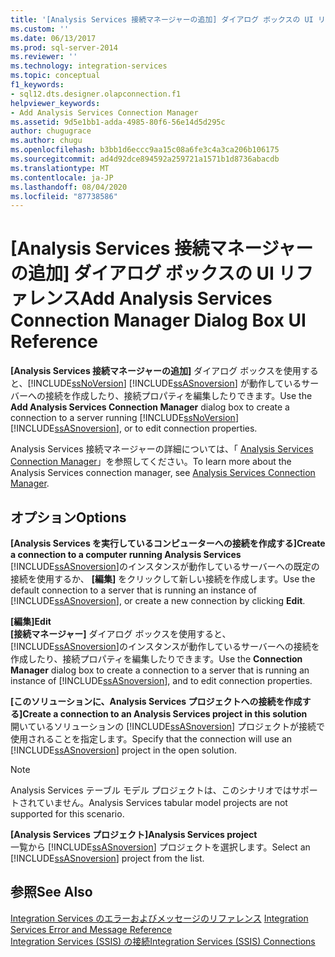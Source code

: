 ```yaml
---
title: '[Analysis Services 接続マネージャーの追加] ダイアログ ボックスの UI リファレンス | Microsoft Docs'
ms.custom: ''
ms.date: 06/13/2017
ms.prod: sql-server-2014
ms.reviewer: ''
ms.technology: integration-services
ms.topic: conceptual
f1_keywords:
- sql12.dts.designer.olapconnection.f1
helpviewer_keywords:
- Add Analysis Services Connection Manager
ms.assetid: 9d5e1bb1-adda-4985-80f6-56e14d5d295c
author: chugugrace
ms.author: chugu
ms.openlocfilehash: b3bb1d6eccc9aa15c08a6fe3c4a3ca206b106175
ms.sourcegitcommit: ad4d92dce894592a259721a1571b1d8736abacdb
ms.translationtype: MT
ms.contentlocale: ja-JP
ms.lasthandoff: 08/04/2020
ms.locfileid: "87738586"
---
```

# <a name="add-analysis-services-connection-manager-dialog-box-ui-reference"></a><span data-ttu-id="5fed2-102">[Analysis Services 接続マネージャーの追加] ダイアログ ボックスの UI リファレンス</span><span class="sxs-lookup"><span data-stu-id="5fed2-102">Add Analysis Services Connection Manager Dialog Box UI Reference</span></span>
  <span data-ttu-id="5fed2-103">**[Analysis Services 接続マネージャーの追加]** ダイアログ ボックスを使用すると、[!INCLUDE[ssNoVersion](../../includes/ssnoversion-md.md)] [!INCLUDE[ssASnoversion](../../includes/ssasnoversion-md.md)] が動作しているサーバーへの接続を作成したり、接続プロパティを編集したりできます。</span><span class="sxs-lookup"><span data-stu-id="5fed2-103">Use the **Add Analysis Services Connection Manager** dialog box to create a connection to a server running [!INCLUDE[ssNoVersion](../../includes/ssnoversion-md.md)] [!INCLUDE[ssASnoversion](../../includes/ssasnoversion-md.md)], or to edit connection properties.</span></span>  
  
 <span data-ttu-id="5fed2-104">Analysis Services 接続マネージャーの詳細については、「 [Analysis Services Connection Manager](analysis-services-connection-manager.md)」を参照してください。</span><span class="sxs-lookup"><span data-stu-id="5fed2-104">To learn more about the Analysis Services connection manager, see [Analysis Services Connection Manager](analysis-services-connection-manager.md).</span></span>  
  
## <a name="options"></a><span data-ttu-id="5fed2-105">オプション</span><span class="sxs-lookup"><span data-stu-id="5fed2-105">Options</span></span>  
 <span data-ttu-id="5fed2-106">**[Analysis Services を実行しているコンピューターへの接続を作成する]**</span><span class="sxs-lookup"><span data-stu-id="5fed2-106">**Create a connection to a computer running Analysis Services**</span></span>  
 <span data-ttu-id="5fed2-107">[!INCLUDE[ssASnoversion](../../includes/ssasnoversion-md.md)]のインスタンスが動作しているサーバーへの既定の接続を使用するか、 **[編集]** をクリックして新しい接続を作成します。</span><span class="sxs-lookup"><span data-stu-id="5fed2-107">Use the default connection to a server that is running an instance of [!INCLUDE[ssASnoversion](../../includes/ssasnoversion-md.md)], or create a new connection by clicking **Edit**.</span></span>  
  
 <span data-ttu-id="5fed2-108">**[編集]**</span><span class="sxs-lookup"><span data-stu-id="5fed2-108">**Edit**</span></span>  
 <span data-ttu-id="5fed2-109">**[接続マネージャー]** ダイアログ ボックスを使用すると、 [!INCLUDE[ssASnoversion](../../includes/ssasnoversion-md.md)]のインスタンスが動作しているサーバーへの接続を作成したり、接続プロパティを編集したりできます。</span><span class="sxs-lookup"><span data-stu-id="5fed2-109">Use the **Connection Manager** dialog box to create a connection to a server that is running an instance of [!INCLUDE[ssASnoversion](../../includes/ssasnoversion-md.md)], and to edit connection properties.</span></span>  
  
 <span data-ttu-id="5fed2-110">**[このソリューションに、Analysis Services プロジェクトへの接続を作成する]**</span><span class="sxs-lookup"><span data-stu-id="5fed2-110">**Create a connection to an Analysis Services project in this solution**</span></span>  
 <span data-ttu-id="5fed2-111">開いているソリューションの [!INCLUDE[ssASnoversion](../../includes/ssasnoversion-md.md)] プロジェクトが接続で使用されることを指定します。</span><span class="sxs-lookup"><span data-stu-id="5fed2-111">Specify that the connection will use an [!INCLUDE[ssASnoversion](../../includes/ssasnoversion-md.md)] project in the open solution.</span></span>  
  
> [!NOTE]  
>  <span data-ttu-id="5fed2-112">Analysis Services テーブル モデル プロジェクトは、このシナリオではサポートされていません。</span><span class="sxs-lookup"><span data-stu-id="5fed2-112">Analysis Services tabular model projects are not supported for this scenario.</span></span>  
  
 <span data-ttu-id="5fed2-113">**[Analysis Services プロジェクト]**</span><span class="sxs-lookup"><span data-stu-id="5fed2-113">**Analysis Services project**</span></span>  
 <span data-ttu-id="5fed2-114">一覧から [!INCLUDE[ssASnoversion](../../includes/ssasnoversion-md.md)] プロジェクトを選択します。</span><span class="sxs-lookup"><span data-stu-id="5fed2-114">Select an [!INCLUDE[ssASnoversion](../../includes/ssasnoversion-md.md)] project from the list.</span></span>  
  
## <a name="see-also"></a><span data-ttu-id="5fed2-115">参照</span><span class="sxs-lookup"><span data-stu-id="5fed2-115">See Also</span></span>  
 <span data-ttu-id="5fed2-116">[Integration Services のエラーおよびメッセージのリファレンス](../integration-services-error-and-message-reference.md) </span><span class="sxs-lookup"><span data-stu-id="5fed2-116">[Integration Services Error and Message Reference](../integration-services-error-and-message-reference.md) </span></span>  
 [<span data-ttu-id="5fed2-117">Integration Services &#40;SSIS&#41; の接続</span><span class="sxs-lookup"><span data-stu-id="5fed2-117">Integration Services &#40;SSIS&#41; Connections</span></span>](integration-services-ssis-connections.md)  
  
  
